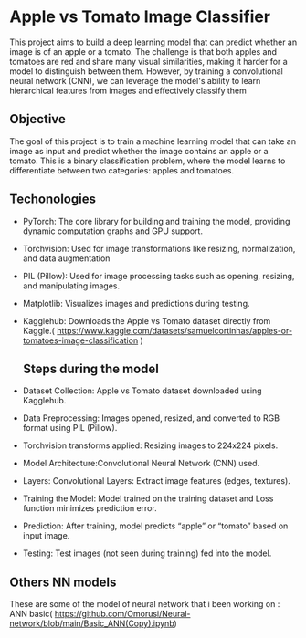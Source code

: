 # Apple vs Tomato Image Classifier
This project aims to build a deep learning model that can predict whether an image is of an apple or a tomato. The challenge is that both apples and tomatoes are red and share many visual similarities, making it harder for a model to distinguish between them. However, by training a convolutional neural network (CNN), we can leverage the model's ability to learn hierarchical features from images and effectively classify them

## Objective
The goal of this project is to train a machine learning model that can take an image as input and predict whether the image contains an apple or a tomato. This is a binary classification problem, where the model learns to differentiate between two categories: apples and tomatoes.

## Techonologies 
- PyTorch: The core library for building and training the model, providing dynamic computation graphs and GPU support.
- Torchvision: Used for image transformations like resizing, normalization, and data augmentation
- PIL (Pillow): Used for image processing tasks such as opening, resizing, and manipulating images.
- Matplotlib: Visualizes images and predictions during testing.
- Kagglehub: Downloads the Apple vs Tomato dataset directly from Kaggle.( https://www.kaggle.com/datasets/samuelcortinhas/apples-or-tomatoes-image-classification )

  ## Steps during the model
 -  Dataset Collection: Apple vs Tomato dataset downloaded using Kagglehub.
  
 - Data Preprocessing: Images opened, resized, and converted to RGB format using PIL (Pillow).

 - Torchvision transforms applied: Resizing images to 224x224 pixels.

  - Model Architecture:Convolutional Neural Network (CNN) used.

  - Layers: Convolutional Layers: Extract image features (edges, textures).

  - Training the Model: Model trained on the training dataset and Loss function minimizes prediction error.

  - Prediction: After training, model predicts “apple” or “tomato” based on input image.

   - Testing: Test images (not seen during training) fed into the model.

##  Others NN models 
These are some of the model of neural network that i been working on :
ANN basic( https://github.com/Omorusi/Neural-network/blob/main/Basic_ANN(Copy).ipynb)
